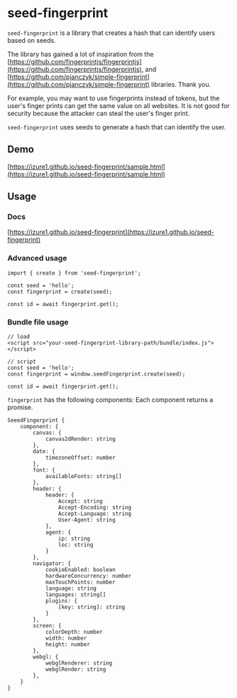 # seed-fingerprint

`seed-fingerprint` is a library that creates a hash that can identify users based on seeds.

The library has gained a lot of inspiration from the [https://github.com/fingerprintjs/fingerprintjs](https://github.com/fingerprintjs/fingerprintjs), and [https://github.com/pjanczyk/simple-fingerprint](https://github.com/pjanczyk/simple-fingerprint) libraries. Thank you.

For example, you may want to use fingerprints instead of tokens, but the user's finger prints can get the same value on all websites. It is not good for security because the attacker can steal the user's finger print.

`seed-fingerprint` uses seeds to generate a hash that can identify the user.

## Demo

[https://izure1.github.io/seed-fingerprint/sample.html](https://izure1.github.io/seed-fingerprint/sample.html)

## Usage

### Docs

[https://izure1.github.io/seed-fingerprint](https://izure1.github.io/seed-fingerprint)

### Advanced usage

```
import { create } from 'seed-fingerprint';

const seed = 'hello';
const fingerprint = create(seed);

const id = await fingerprint.get();
```

### Bundle file usage

```
// load
<script src="your-seed-fingerprint-library-path/bundle/index.js"></script>

// script
const seed = 'hello';
const fingerprint = window.seedFingerprint.create(seed);

const id = await fingerprint.get();
```

`fingerprint` has the following components: Each component returns a promise.

```
SeeedFingerprint {
    component: {
        canvas: {
            canvas2dRender: string
        },
        date: {
            timezoneOffset: number
        },
        font: {
            availableFonts: string[]
        },
        header: {
            header: {
                Accept: string
                Accept-Encoding: string
                Accept-Language: string
                User-Agent: string
            },
            agent: {
                ip: string
                loc: string
            }
        },
        navigator: {
            cookieEnabled: boolean
            hardwareConcurrency: number
            maxTouchPoints: number
            language: string
            languages: string[]
            plugins: {
                [key: string]: string
            }
        },
        screen: {
            colorDepth: number
            width: number
            height: number
        },
        webgl: {
            webglRenderer: string
            webglRender: string
        },
    }
}
```
